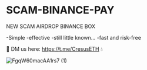 # SCAM-BINANCE-PAY

NEW SCAM AIRDROP BINANCE BOX 

-Simple
-effective
-still little known...
-fast and risk-free


📩 DM us here: https://t.me/CresusETH 💧


![FgqW60macAA1rs7 (1)](https://user-images.githubusercontent.com/116323045/199893718-13417583-29be-4628-aac8-2f8d5ad97059.jpg)

